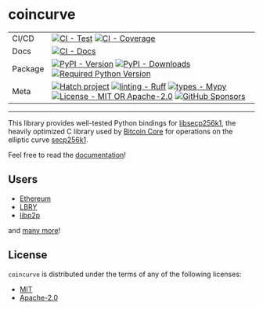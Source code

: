 # coincurve

| | |
| --- | --- |
| CI/CD | [![CI - Test](https://github.com/ofek/coincurve/actions/workflows/build.yml/badge.svg)](https://github.com/ofek/coincurve/actions/workflows/build.yml) [![CI - Coverage](https://img.shields.io/codecov/c/github/ofek/coincurve/master.svg?logo=codecov&logoColor=red)](https://codecov.io/github/ofek/coincurve) |
| Docs | [![CI - Docs](https://github.com/ofek/coincurve/actions/workflows/docs.yml/badge.svg)](https://github.com/ofek/coincurve/actions/workflows/docs.yml) |
| Package | [![PyPI - Version](https://img.shields.io/pypi/v/coincurve.svg?logo=pypi&label=PyPI&logoColor=gold)](https://pypi.org/project/coincurve/) [![PyPI - Downloads](https://img.shields.io/pypi/dm/coincurve.svg?color=blue&label=Downloads&logo=pypi&logoColor=gold)](https://pypi.org/project/coincurve/) [![Required Python Version](https://img.shields.io/python/required-version-toml?tomlFilePath=https%3A%2F%2Fraw.githubusercontent.com%2Fofek%2Fcoincurve%2FHEAD%2Fpyproject.toml)](https://pypi.org/project/coincurve/) |
| Meta | [![Hatch project](https://img.shields.io/badge/%F0%9F%A5%9A-Hatch-4051b5.svg)](https://github.com/ofek/dep-sync) [![linting - Ruff](https://img.shields.io/endpoint?url=https://raw.githubusercontent.com/astral-sh/ruff/main/assets/badge/v2.json)](https://github.com/astral-sh/ruff) [![types - Mypy](https://img.shields.io/badge/types-Mypy-blue.svg)](https://github.com/python/mypy) [![License - MIT OR Apache-2.0](https://img.shields.io/badge/license-MIT%20OR%20Apache--2.0-9400d3.svg)](https://spdx.org/licenses/) [![GitHub Sponsors](https://img.shields.io/github/sponsors/ofek?logo=GitHub%20Sponsors&style=social)](https://github.com/sponsors/ofek) |

-----

This library provides well-tested Python bindings for [libsecp256k1](https://github.com/bitcoin-core/secp256k1), the heavily optimized C library
used by [Bitcoin Core](https://github.com/bitcoin/bitcoin) for operations on the elliptic curve [secp256k1](https://en.bitcoin.it/wiki/Secp256k1).

Feel free to read the [documentation](https://ofek.dev/coincurve/)!

## Users

- [Ethereum](https://ethereum.org)
- [LBRY](https://lbry.com)
- [libp2p](https://libp2p.io)

and [many more](https://ofek.dev/coincurve/users/)!

## License

`coincurve` is distributed under the terms of any of the following licenses:

- [MIT](https://spdx.org/licenses/MIT.html)
- [Apache-2.0](https://spdx.org/licenses/Apache-2.0.html)
